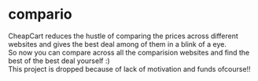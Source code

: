 # compario
CheapCart reduces the hustle of comparing the prices across different websites and gives the best deal among of them in a blink of a eye.
</br>
So now you can compare across all the comparision websites and find the best of the best deal yourself :)
</br>
This project is dropped because of lack of motivation and funds ofcourse!!
